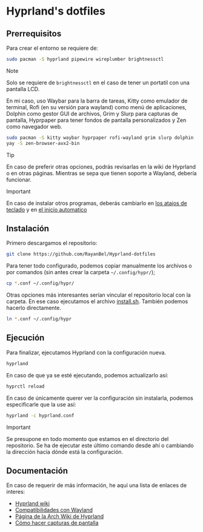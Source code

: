 # Hyprland's dotfiles
## Prerrequisitos
Para crear el entorno se requiere de:
```bash
sudo pacman -S hyprland pipewire wireplumber brightnessctl
```
> [!NOTE]
> Solo se requiere de `brightnessctl` en el caso de tener un portatil con una pantalla LCD.

En mi caso, uso Waybar para la barra de tareas, Kitty como emulador de terminal, Rofi (en su versión para wayland) como menú de aplicaciones, Dolphin como gestor GUI de archivos, Grim y Slurp para capturas de pantalla, Hyprpaper para tener fondos de pantalla personalizados y Zen como navegador web.
```bash
sudo pacman -S kitty waybar hyprpaper rofi-wayland grim slurp dolphin
yay -S zen-browser-avx2-bin
```
> [!TIP]
> En caso de preferir otras opciones, podrás revisarlas en la wiki de Hyprland o en otras páginas. Mientras se sepa que tienen soporte a Wayland, debería funcionar.

> [!IMPORTANT]
> En caso de instalar otros programas, deberás cambiarlo en [los atajos de teclado](shortcuts.conf) y en [el inicio automatico](autostart.conf)

## Instalación
Primero descargamos el repositorio:
```bash
git clone https://github.com/RayanBel/Hyprland-dotfiles
```
Para tener todo configurado, podemos copiar manualmente los archivos o por comandos (sin antes crear la carpeta `~/.config/hypr/`);
```bash
cp *.conf ~/.config/hypr/
```
Otras opciones más interesantes serían vincular el repositorio local con la carpeta. En ese caso ejecutamos el archivo [install.sh](install.sh). También podemos hacerlo directamente.
```bash
ln *.conf ~/.config/hypr
```

## Ejecución

Para finalizar, ejecutamos Hyprland con la configuración nueva.
```bash
hyprland
```
En caso de que ya se esté ejecutando, podemos actualizarlo así:
```bash
hyprctl reload
```
En caso de únicamente querer ver la configuración sin instalarla, podemos especificarle que la use así:
```bash
hyprland -c hyprland.conf
```
> [!IMPORTANT]
> Se presupone en todo momento que estamos en el directorio del repositorio. Se ha de ejecutar este último comando desde ahí o cambiando la dirección hacia dónde está la configuración.

## Documentación
En caso de requerir de más información, he aquí una lista de enlaces de interes:

- [Hyprland wiki](https://wiki.hyprland.org/)
- [Compatibilidades con Wayland](https://wearewaylandnow.com/)
- [Página de la Arch Wiki de Hyprland](https://wiki.archlinux.org/title/Hyprland)
- [Cómo hacer capturas de pantalla](https://wiki.hyprland.org/FAQ/#how-do-i-screenshot)